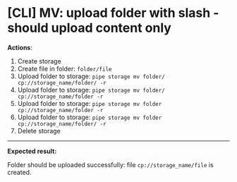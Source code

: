 # [CLI] MV: upload folder with slash - should upload content only

**Actions**:
1.  Create storage
2.  Create file in folder: `folder/file` 
3.	Upload folder to storage: `pipe storage mv folder/ cp://storage_name/folder/ -r`
4.	Upload folder to storage: `pipe storage mv folder/ cp://storage_name/folder -r`
5.	Upload folder to storage: `pipe storage mv folder cp://storage_name/folder -r`
6.	Upload folder to storage: `pipe storage mv folder cp://storage_name/folder/ -r`
7.  Delete storage

***
**Expected result:**

Folder should be uploaded successfully: file `cp://storage_name/file` is created.